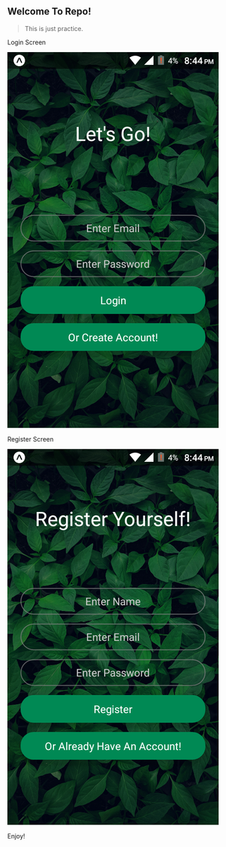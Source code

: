 ## Welcome To Repo!

> This is just practice.

Login Screen

![Markdown Logo](./app/assets/registration-screen.png "Register Screen")

Register Screen

![Markdown Logo](./app/assets/login-screen.png "Login Screen")

Enjoy!
